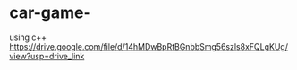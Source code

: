 # car-game-
using c++
https://drive.google.com/file/d/14hMDwBpRtBGnbbSmg56szls8xFQLgKUg/view?usp=drive_link
